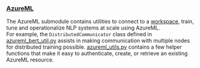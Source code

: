 ### [AzureML](azureml)

The AzureML submodule contains utilities to connect to a
[workspace](https://docs.microsoft.com/en-us/azure/machine-learning/service/how-to-manage-workspace),
train, tune and operationalize NLP systems at scale using AzureML.   
For example, the `DistributedCommunicator` class defined in
[azureml_bert_util.py](./azureml_bert_util.py) assists in making communication with multiple nodes
for distributed training possible. [azureml_utils.py](./azureml_utils.py) contains a few helper functions that make it easy to authenticate, create, or retrieve an existing AzureML resource.
